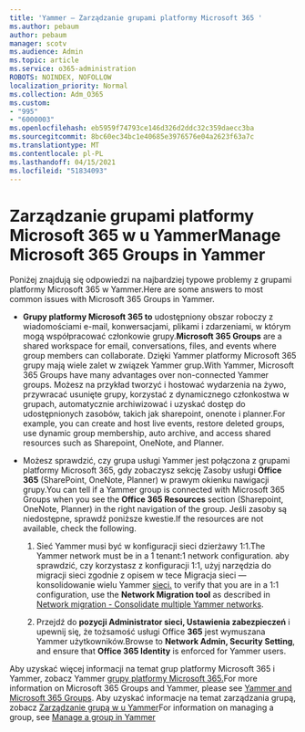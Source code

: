 ```yaml
---
title: 'Yammer — Zarządzanie grupami platformy Microsoft 365 '
ms.author: pebaum
author: pebaum
manager: scotv
ms.audience: Admin
ms.topic: article
ms.service: o365-administration
ROBOTS: NOINDEX, NOFOLLOW
localization_priority: Normal
ms.collection: Adm_O365
ms.custom:
- "995"
- "6000003"
ms.openlocfilehash: eb5959f74793ce146d326d2ddc32c359daecc3ba
ms.sourcegitcommit: 8bc60ec34bc1e40685e3976576e04a2623f63a7c
ms.translationtype: MT
ms.contentlocale: pl-PL
ms.lasthandoff: 04/15/2021
ms.locfileid: "51834093"
---
```

# <a name="manage-microsoft-365-groups-in-yammer"></a><span data-ttu-id="a9004-102">Zarządzanie grupami platformy Microsoft 365 w u Yammer</span><span class="sxs-lookup"><span data-stu-id="a9004-102">Manage Microsoft 365 Groups in Yammer</span></span>

<span data-ttu-id="a9004-103">Poniżej znajdują się odpowiedzi na najbardziej typowe problemy z grupami platformy Microsoft 365 w Yammer.</span><span class="sxs-lookup"><span data-stu-id="a9004-103">Here are some answers to most common issues with Microsoft 365 Groups in Yammer.</span></span>

* <span data-ttu-id="a9004-104">**Grupy platformy Microsoft 365 to** udostępniony obszar roboczy z wiadomościami e-mail, konwersacjami, plikami i zdarzeniami, w którym mogą współpracować członkowie grupy.</span><span class="sxs-lookup"><span data-stu-id="a9004-104">**Microsoft 365 Groups** are a shared workspace for email, conversations, files, and events where group members can collaborate.</span></span> <span data-ttu-id="a9004-105">Dzięki Yammer platformy Microsoft 365 grupy mają wiele zalet w związek Yammer grup.</span><span class="sxs-lookup"><span data-stu-id="a9004-105">With Yammer, Microsoft 365 Groups have many advantages over non-connected Yammer groups.</span></span> <span data-ttu-id="a9004-106">Możesz na przykład tworzyć i hostować wydarzenia na żywo, przywracać usunięte grupy, korzystać z dynamicznego członkostwa w grupach, automatycznie archiwizować i uzyskać dostęp do udostępnionych zasobów, takich jak sharepoint, onenote i planner.</span><span class="sxs-lookup"><span data-stu-id="a9004-106">For example, you can create and host live events, restore deleted groups, use dynamic group membership, auto archive, and access shared resources such as Sharepoint, OneNote, and Planner.</span></span>

* <span data-ttu-id="a9004-107">Możesz sprawdzić, czy grupa usługi Yammer jest połączona z grupami platformy Microsoft 365, gdy zobaczysz sekcję Zasoby usługi **Office 365** (SharePoint, OneNote, Planner) w prawym okienku nawigacji grupy.</span><span class="sxs-lookup"><span data-stu-id="a9004-107">You can tell if a Yammer group is connected with Microsoft 365 Groups when you see the **Office 365 Resources** section (Sharepoint, OneNote, Planner) in the right navigation of the group.</span></span> <span data-ttu-id="a9004-108">Jeśli zasoby są niedostępne, sprawdź poniższe kwestie.</span><span class="sxs-lookup"><span data-stu-id="a9004-108">If the resources are not available, check the following.</span></span>

  1. <span data-ttu-id="a9004-109">Sieć Yammer musi być w konfiguracji sieci dzierżawy 1:1.</span><span class="sxs-lookup"><span data-stu-id="a9004-109">The Yammer network must be in a 1 tenant:1 network configuration.</span></span> <span data-ttu-id="a9004-110">aby sprawdzić, czy korzystasz z konfiguracji 1:1, użyj narzędzia do migracji sieci zgodnie z opisem w tece Migracja sieci — konsolidowanie wielu Yammer [sieci.](https://docs.microsoft.com/yammer/configure-your-yammer-network/consolidate-multiple-yammer-networks) </span><span class="sxs-lookup"><span data-stu-id="a9004-110">to verify that you are in a 1:1 configuration, use the **Network Migration tool** as described in [Network migration - Consolidate multiple Yammer networks](https://docs.microsoft.com/yammer/configure-your-yammer-network/consolidate-multiple-yammer-networks).</span></span>

  2. <span data-ttu-id="a9004-111">Przejdź do **pozycji Administrator sieci, Ustawienia zabezpieczeń** i upewnij się, że tożsamość usługi Office **365** jest wymuszana Yammer użytkowników.</span><span class="sxs-lookup"><span data-stu-id="a9004-111">Browse to **Network Admin, Security Setting**, and ensure that **Office 365 Identity** is enforced for Yammer users.</span></span>

<span data-ttu-id="a9004-112">Aby uzyskać więcej informacji na temat grup platformy Microsoft 365 i Yammer, zobacz Yammer [grupy platformy Microsoft 365.](https://docs.microsoft.com/yammer/manage-yammer-groups/yammer-and-office-365-groups)</span><span class="sxs-lookup"><span data-stu-id="a9004-112">For more information on Microsoft 365 Groups and Yammer, please see [Yammer and Microsoft 365 Groups](https://docs.microsoft.com/yammer/manage-yammer-groups/yammer-and-office-365-groups).</span></span> <span data-ttu-id="a9004-113">Aby uzyskać informacje na temat zarządzania grupą, zobacz [Zarządzanie grupą w u Yammer](https://support.office.com/article/Manage-a-group-in-Yammer-6e05c6d6-5548-4c88-89cd-e6757a514ef2)</span><span class="sxs-lookup"><span data-stu-id="a9004-113">For information on managing a group, see [Manage a group in Yammer](https://support.office.com/article/Manage-a-group-in-Yammer-6e05c6d6-5548-4c88-89cd-e6757a514ef2)</span></span>
